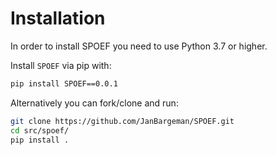 # Installation

In order to install SPOEF you need to use Python 3.7 or higher.

Install `SPOEF` via pip with:

```bash
pip install SPOEF==0.0.1
```

Alternatively you can fork/clone and run:

```bash
git clone https://github.com/JanBargeman/SPOEF.git
cd src/spoef/
pip install .
```
